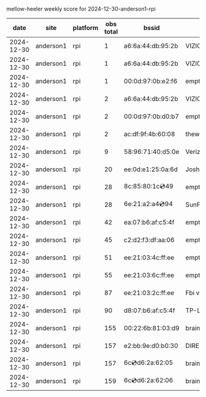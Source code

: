 mellow-heeler weekly score for 2024-12-30-anderson1-rpi

|date|site|platform|obs total|bssid|ssid|lat|lng|
|--|--|--|--|--|--|--|--|
|2024-12-30|anderson1|rpi|1|a6:6a:44:db:95:2b|VIZIOCastAudio4633|0|0|
|2024-12-30|anderson1|rpi|1|a6:6a:44:db:95:2b|VIZIOCastAudio6834|0|0|
|2024-12-30|anderson1|rpi|1|00:0d:97:0b:e2:f6|empty_ssid|0|0|
|2024-12-30|anderson1|rpi|2|a6:6a:44:db:95:2b|VIZIOCastAudio7025|0|0|
|2024-12-30|anderson1|rpi|2|00:0d:97:0b:d0:b7|empty_ssid|0|0|
|2024-12-30|anderson1|rpi|2|ac:df:9f:4b:60:08|theweef|0|0|
|2024-12-30|anderson1|rpi|9|58:96:71:40:d5:0e|Verizon_SLMG6B|0|0|
|2024-12-30|anderson1|rpi|20|ee:0d:e1:25:0a:6d|JoshLily|0|0|
|2024-12-30|anderson1|rpi|28|8c:85:80:1c:cd:49|empty_ssid|0|0|
|2024-12-30|anderson1|rpi|28|6e:21:a2:a4:cd:94|SunPower21450|0|0|
|2024-12-30|anderson1|rpi|42|ea:07:b6:af:c5:4f|empty_ssid|0|0|
|2024-12-30|anderson1|rpi|45|c2:d2:f3:df:aa:06|empty_ssid|0|0|
|2024-12-30|anderson1|rpi|51|ee:21:03:4c:ff:ee|empty_ssid|0|0|
|2024-12-30|anderson1|rpi|55|ee:21:03:6c:ff:ee|empty_ssid|0|0|
|2024-12-30|anderson1|rpi|87|ee:21:03:2c:ff:ee|Fbi van 13|0|0|
|2024-12-30|anderson1|rpi|90|d8:07:b6:af:c5:4f|TP-Link_C54F|0|0|
|2024-12-30|anderson1|rpi|155|00:22:6b:81:03:d9|braingang2|0|0|
|2024-12-30|anderson1|rpi|157|e2:bb:9e:d0:b0:30|DIRECT-9ED03030|0|0|
|2024-12-30|anderson1|rpi|157|6c:cd:d6:2a:62:05|braingang2_5GEXT|0|0|
|2024-12-30|anderson1|rpi|159|6c:cd:d6:2a:62:06|braingang2_2GEXT|0|0|
